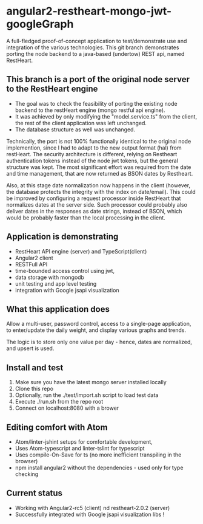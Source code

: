 # angular2-restheart-mongo-jwt-googleGraph

A full-fledged proof-of-concept application to test/demonstrate use and integration of the various technologies.
This git branch demonstrates porting the node backend to a java-based (undertow) REST api, named RestHeart.

## This branch is a port of the original node server to the RestHeart engine

* The goal was to check the feasibility of porting the existing node backend to the restHeart engine (mongo restful api engine).
* It was achieved by only modifying the "model.service.ts" from the client, the rest of the client application was left unchanged.
* The database structure as well was unchanged.

Technically, the port is not 100% functionally identical to the original node implemention, since I had to adapt to the new output format (hal) from restHeart. The security architecture is different, relying on Restheart authentication tokens instead of the node jwt tokens, but the general structure was kept. The most significant effort was required from the date and time  management, that are now returned as BSON dates by Restheart.

Also, at this stage date normalization now happens in the client (however, the database protects the integrity with the index on date/email). This could be improved by configuring a request processor inside RestHeart that normalizes dates at the server side. Such processor could probably also deliver dates in the responses as date strings, instead of BSON, which would be probably faster than the local processing in the client.

## Application is demonstrating

* RestHeart API engine (server) and TypeScript(client)
* Angular2 client
* RESTFull API
* time-bounded access control using jwt,
* data storage with mongodb
* unit testing and app level testing
* integration with Google jsapi visualization

## What this application does

Allow a multi-user, password control, access to a single-page application,
to enter/update the daily weight, and display various graphs and trends.

The logic is to store only one value per day - hence, dates are normalized, and upsert is used.

## Install and test

1. Make sure you have the latest mongo server installed locally
2. Clone this repo
3. Optionally, run the ./test/import.sh script to load test data
4. Execute ./run.sh from the repo root
5. Connect on localhost:8080 with a brower

## Editing comfort with Atom

* Atom/linter-jshint setups for comfortable development,
* Uses Atom-typescript and linter-tslint for typescript
* Uses  compile-On-Save for ts (no more inefficient transpiling in the browser)
* npm install angular2 without the dependencies - used only for type checking

## Current status

* Working with Angular2-rc5 (client) nd restheart-2.0.2 (server)
* Successfully integrated with Google jsapi visualization libs !
